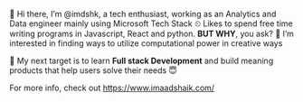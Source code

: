 👋 Hi there, I’m @imdshk, a tech enthusiast, working as an Analytics and Data engineer mainly using Microsoft Tech Stack
⏲ Likes to spend free time writing programs in Javascript, React and python. **BUT WHY**, you ask?
👀 I’m interested in finding ways to utilize computational power in creative ways


🎯 My next target is to learn **Full stack Development** and build meaning products that help users solve their needs 😇


For more info, check out https://www.imaadshaik.com/


<!---
- 📫 How to reach me ...
imdshk/imdshk is a ✨ special ✨ repository because its `README.md` (this file) appears on your GitHub profile.
You can click the Preview link to take a look at your changes.
--->
